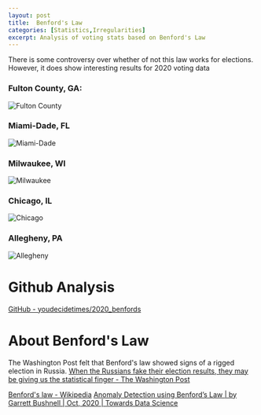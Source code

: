 ```yaml
---
layout: post
title:  Benford's Law
categories: [Statistics,Irregularities]
excerpt: Analysis of voting stats based on Benford's Law
---
```

 
There is some controversy over whether of not this law works for elections. However, it does show interesting results for 2020 voting data

### Fulton County, GA:
![Fulton County](/stopthesteal/images/fulton.png)

### Miami-Dade, FL
![Miami-Dade](/stopthesteal/images/miami_dade.png)

### Milwaukee, WI
![Milwaukee](/stopthesteal/images/milwaukee.png)

### Chicago, IL
![Chicago](/stopthesteal/images/chicago.png)

### Allegheny, PA
![Allegheny](/stopthesteal/images/allegheny.png)

# Github Analysis 
[GitHub - youdecidetimes/2020_benfords](https://github.com/youdecidetimes/2020_benfords)


# About Benford's Law

The Washington Post felt that Benford's law showed signs of a rigged election in Russia.
[When the Russians fake their election results, they may be giving us the statistical finger - The Washington Post](http://archive.vn/VDNc4)

[Benford's law - Wikipedia](https://en.wikipedia.org/wiki/Benford%27s_law
)
[Anomaly Detection using Benford’s Law | by Garrett Bushnell | Oct, 2020 | Towards Data Science](https://towardsdatascience.com/anomaly-detection-using-benfords-law-253eaa25e6c5)



